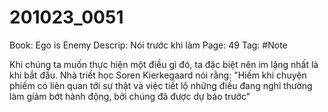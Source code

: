 # 201023_0051

Book: Ego is Enemy
Descrip: Nói trước khi làm
Page: 49
Tag: #Note

Khi chúng ta muốn thực hiện một điều gì đó, ta đặc biệt nên im lặng nhất là khi bắt đầu. Nhà triết học Soren Kierkegaard nói rằng: "Hiếm khi chuyện phiếm có liên quan tới sự thật và việc tiết lộ những điều đang nghĩ thường làm giảm bớt hành động, bởi chúng đã được dự báo trước"